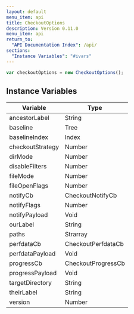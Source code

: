 ```yaml
---
layout: default
menu_item: api
title: CheckoutOptions
description: Version 0.11.0
menu_item: api
return_to:
  "API Documentation Index": /api/
sections:
  "Instance Variables": "#ivars"
---
```


```js
var checkoutOptions = new CheckoutOptions();
```

## <a name="ivars"></a>Instance Variables

| Variable | Type |
| --- | --- |
| <a name="ancestorLabel"></a>ancestorLabel | String |
| <a name="baseline"></a>baseline | Tree |
| <a name="baselineIndex"></a>baselineIndex | Index |
| <a name="checkoutStrategy"></a>checkoutStrategy | Number |
| <a name="dirMode"></a>dirMode | Number |
| <a name="disableFilters"></a>disableFilters | Number |
| <a name="fileMode"></a>fileMode | Number |
| <a name="fileOpenFlags"></a>fileOpenFlags | Number |
| <a name="notifyCb"></a>notifyCb | CheckoutNotifyCb |
| <a name="notifyFlags"></a>notifyFlags | Number |
| <a name="notifyPayload"></a>notifyPayload | Void |
| <a name="ourLabel"></a>ourLabel | String |
| <a name="paths"></a>paths | Strarray |
| <a name="perfdataCb"></a>perfdataCb | CheckoutPerfdataCb |
| <a name="perfdataPayload"></a>perfdataPayload | Void |
| <a name="progressCb"></a>progressCb | CheckoutProgressCb |
| <a name="progressPayload"></a>progressPayload | Void |
| <a name="targetDirectory"></a>targetDirectory | String |
| <a name="theirLabel"></a>theirLabel | String |
| <a name="version"></a>version | Number |

